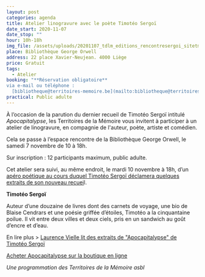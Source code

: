 ```yaml
---
layout: post
categories: agenda
title: Atelier linogravure avec le poète Timotéo Sergoï
date_start: 2020-11-07
date_stop: ""
hour: 10h-18h
img_file: /assets/uploads/20201107_tdlm_editions_rencontresergoi_sitetm.jpg
place: Bibliothèque George Orwell
address: 22 place Xavier-Neujean. 4000 Liège
price: Gratuit
tags:
  - Atelier
booking: "**Réservation obligatoire**  
via e-mail ou téléphone :
  [bibliotheque@territoires-memoire.be](mailto:bibliotheque@territoires-memoire.be) / 04 232 70 62"
practical: Public adulte
---
```

À l’occasion de la parution du dernier recueil de Timotéo Sergoï intitulé *Apocapitalypse*, les Territoires de la Mémoire vous invitent à participer à un atelier de linogravure, en compagnie de l'auteur, poète, artiste et comédien.

Cela se passe à l’espace rencontre de la Bibliothèque George Orwell, le samedi 7 novembre de 10 à 18h.

Sur inscription : 12 participants maximum, public adulte.

Cet atelier sera suivi, au même endroit, le mardi 10 novembre à 18h, d’un [apéro poétique au cours duquel Timotéo Sergoï déclamera quelques extraits de son nouveau recuei](https://www.territoires-memoire.be/agenda/2020/07/apero-poetique-avec-timoteo-sergoi/)l.

**Timotéo Sergoï**

Auteur d’une douzaine de livres dont des carnets de voyage, une bio de Blaise Cendrars et une poésie griffée d’étoiles, Timotéo a la cinquantaine poilue. Il vit entre deux villes et deux ciels, pris en un sandwich au goût d’encre et d’eau.

En lire plus > [Laurence Vielle lit des extraits de "Apocapitalypse" de Timotéo Sergoï](https://www.rtbf.be/musiq3/emissions/detail_laurence-vielle-lit-la-poesie/accueil/article_laurence-vielle-lit-des-extraits-de-apocapitalypse-de-timoteo-sergoi?id=10491757&programId=16664)

[Acheter Apocapitalypse sur la boutique en ligne ](https://boutique.territoires-memoire.be/fr/nos-livres/49-apocapitalypse.html)

*Une programmation des Territoires de la Mémoire asbl*
